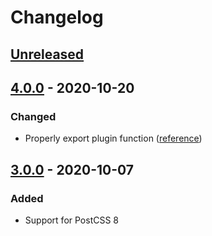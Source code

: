 # Changelog

## [Unreleased][]

## [4.0.0][] - 2020-10-20

### Changed

-   Properly export plugin function
    ([reference](https://github.com/postcss/postcss/issues/1441))

## [3.0.0][] - 2020-10-07

### Added

-   Support for PostCSS 8

[unreleased]:
	https://github.com/niksy/postcss-em-media-query/compare/v3.0.0...HEAD
[3.0.0]: https://github.com/niksy/postcss-em-media-query/tree/v3.0.0
[unreleased]:
	https://github.com/niksy/postcss-em-media-query/compare/v4.0.0...HEAD
[4.0.0]: https://github.com/niksy/postcss-em-media-query/tree/v4.0.0
